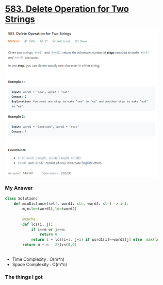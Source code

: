 # [583. Delete Operation for Two Strings](https://leetcode.com/problems/delete-operation-for-two-strings/)

![image](Problem.png)



### My Answer

```python
class Solution:
    def minDistance(self, word1: str, word2: str) -> int:
        m,n=len(word1),len(word2)
        
        @cache
        def lcs(i, j): 
            if i==m or j==n:
                return 0            
            return 1 + lcs(i+1, j+1) if word1[i]==word2[j] else  max(lcs(i+1, j), lcs(i,j+1))                               
        return m + n - 2*lcs(0,0)
        
```

* Time Complexity : O(m*n)
* Space Complexity : O(m*n)



### The things I got
